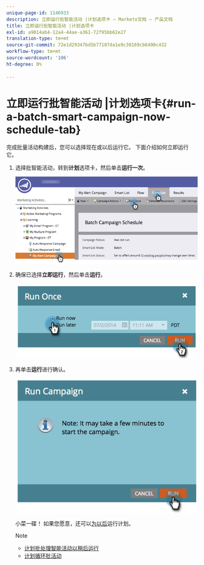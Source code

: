 ```yaml
---
unique-page-id: 1146933
description: 立即运行批智能活动 |计划选项卡 — Marketo文档 — 产品文档
title: 立即运行批智能活动 |计划选项卡
exl-id: a9014ab4-12a4-44ae-a361-72f95bb62e27
translation-type: tm+mt
source-git-commit: 72e1d29347bd5b77107da1e9c30169cb6490c432
workflow-type: tm+mt
source-wordcount: '106'
ht-degree: 0%

---
```


# 立即运行批智能活动 |计划选项卡{#run-a-batch-smart-campaign-now-schedule-tab}

完成批量活动构建后，您可以选择现在或以后运行它。 下面介绍如何立即运行它。

1. 选择批智能活动，转到&#x200B;**计划**&#x200B;选项卡，然后单击&#x200B;**运行一次**。

   ![](assets/runcampaignnow-hands.png)

1. 确保已选择&#x200B;**立即运行**，然后单击&#x200B;**运行**。

   ![](assets/image2014-9-19-15-3a57-3a4.png)

1. 再单击&#x200B;**运行**&#x200B;进行确认。

   ![](assets/image2014-9-19-15-3a57-3a19.png)

   小菜一碟！ 如果您愿意，还可以[为以后](/help/marketo/product-docs/core-marketo-concepts/smart-campaigns/using-smart-campaigns/schedule-a-batch-smart-campaign-to-run-later.md)运行计划。

   >[!NOTE]
   >
   >* [计划批处理智能活动以稍后运行](/help/marketo/product-docs/core-marketo-concepts/smart-campaigns/using-smart-campaigns/schedule-a-batch-smart-campaign-to-run-later.md)
   >* [计划循环批活动](/help/marketo/product-docs/core-marketo-concepts/smart-campaigns/using-smart-campaigns/schedule-a-recurring-batch-campaign.md)

